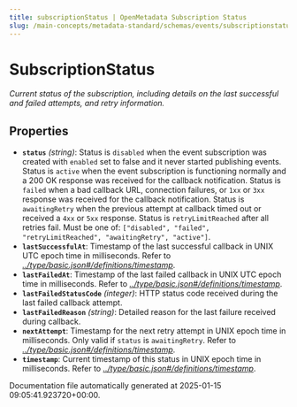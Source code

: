 ```yaml
---
title: subscriptionStatus | OpenMetadata Subscription Status
slug: /main-concepts/metadata-standard/schemas/events/subscriptionstatus
---
```


# SubscriptionStatus

*Current status of the subscription, including details on the last successful and failed attempts, and retry information.*

## Properties

- **`status`** *(string)*: Status is `disabled` when the event subscription was created with `enabled` set to false and it never started publishing events. Status is `active` when the event subscription is functioning normally and a 200 OK response was received for the callback notification. Status is `failed` when a bad callback URL, connection failures, or `1xx` or `3xx` response was received for the callback notification. Status is `awaitingRetry` when the previous attempt at callback timed out or received a `4xx` or `5xx` response. Status is `retryLimitReached` after all retries fail. Must be one of: `["disabled", "failed", "retryLimitReached", "awaitingRetry", "active"]`.
- **`lastSuccessfulAt`**: Timestamp of the last successful callback in UNIX UTC epoch time in milliseconds. Refer to *[../type/basic.json#/definitions/timestamp](#/type/basic.json#/definitions/timestamp)*.
- **`lastFailedAt`**: Timestamp of the last failed callback in UNIX UTC epoch time in milliseconds. Refer to *[../type/basic.json#/definitions/timestamp](#/type/basic.json#/definitions/timestamp)*.
- **`lastFailedStatusCode`** *(integer)*: HTTP status code received during the last failed callback attempt.
- **`lastFailedReason`** *(string)*: Detailed reason for the last failure received during callback.
- **`nextAttempt`**: Timestamp for the next retry attempt in UNIX epoch time in milliseconds. Only valid if `status` is `awaitingRetry`. Refer to *[../type/basic.json#/definitions/timestamp](#/type/basic.json#/definitions/timestamp)*.
- **`timestamp`**: Current timestamp of this status in UNIX epoch time in milliseconds. Refer to *[../type/basic.json#/definitions/timestamp](#/type/basic.json#/definitions/timestamp)*.


Documentation file automatically generated at 2025-01-15 09:05:41.923720+00:00.
